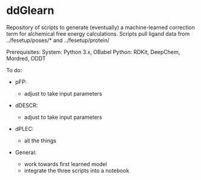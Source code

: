 # ddGlearn

Repository of scripts to generate (eventually) a machine-learned correction term for alchemical free energy calculations.
Scripts pull ligand data from ../fesetup/poses/* and ../fesetup/protein/

Prerequisites:
System: Python 3.x, OBabel
Python: RDKit, DeepChem, Mordred, ODDT

To do:
- pFP:
	- adjust to take input parameters
- dDESCR:
	- adjust to take input parameters
- dPLEC:
	- all the things

- General:
	- work towards first learned model
	- integrate the three scripts into a notebook 

